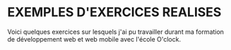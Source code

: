 # EXEMPLES D'EXERCICES REALISES  
Voici quelques exercices sur lesquels j'ai pu travailler durant ma formation de développement web et web mobile avec l'école O'clock.
 


